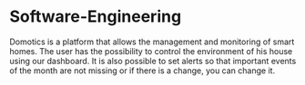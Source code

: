 # Software-Engineering
Domotics is a platform that allows the management and monitoring of smart homes. The user has the possibility to control the environment of his house using our dashboard. It is also possible to set alerts so that important events of the month are not missing or if there is a change, you can change it.   
